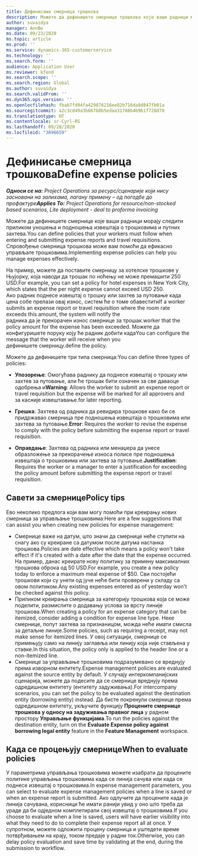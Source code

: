 ```yaml
---
title: Дефинисање смерница трошкова
description: Можете да дефинишете смернице трошкова које ваши радници морају следити приликом уношења и подношења извештаја о трошковима и путних захтева.
author: suvaidya
manager: AnnBe
ms.date: 09/23/2020
ms.topic: article
ms.prod: ''
ms.service: dynamics-365-customerservice
ms.technology: ''
ms.search.form: ''
audience: Application User
ms.reviewer: kfend
ms.search.scope: ''
ms.search.region: Global
ms.author: suvaidya
ms.search.validFrom: ''
ms.dyn365.ops.version: ''
ms.openlocfilehash: fbab7fd94fa429876216ee82b716da8d847fb01a
ms.sourcegitcommit: a2c3cd49a3b667b8b5edaa31788b4b9b1f728d78
ms.translationtype: HT
ms.contentlocale: sr-Cyrl-RS
ms.lasthandoff: 09/28/2020
ms.locfileid: "3896659"
---
```

# <a name="define-expense-policies"></a><span data-ttu-id="4abf9-103">Дефинисање смерница трошкова</span><span class="sxs-lookup"><span data-stu-id="4abf9-103">Define expense policies</span></span>

<span data-ttu-id="4abf9-104">_**Односи се на:** Project Operations за ресурс/сценарије који нису засновани на залихама, лагану примену – од погодбе до профактуре_</span><span class="sxs-lookup"><span data-stu-id="4abf9-104">_**Applies To:** Project Operations for resource/non-stocked based scenarios, Lite deployment - deal to proforma invoicing_</span></span>

<span data-ttu-id="4abf9-105">Можете да дефинишете смернице које ваши радници морају следити приликом уношења и подношења извештаја о трошковима и путних захтева.</span><span class="sxs-lookup"><span data-stu-id="4abf9-105">You can define policies that your workers must follow when entering and submitting expense reports and travel requisitions.</span></span>         
<span data-ttu-id="4abf9-106">Спровођење смерница трошкова може вам помоћи да ефикасно управљате трошковима.</span><span class="sxs-lookup"><span data-stu-id="4abf9-106">Implementing expense policies can help you manage expenses effectively.</span></span>         

<span data-ttu-id="4abf9-107">На пример, можете да поставите смерницу за хотелске трошкове у Њујорку, која наводи да трошак по ноћењу не може премашити 250 USD.</span><span class="sxs-lookup"><span data-stu-id="4abf9-107">For example, you can set a policy for hotel expenses in New York City, which states that the per night expense cannot exceed USD 250.</span></span>       
<span data-ttu-id="4abf9-108">Ако радник поднесе извештај о трошку или захтев за путовање када цена собе прелази овај износ, систем ће о томе обавестити</span><span class="sxs-lookup"><span data-stu-id="4abf9-108">If a worker submits an expense report or travel requisition where the room rate exceeds this amount, the system will notify the</span></span>         
<span data-ttu-id="4abf9-109">радника да је прекорачен износ смернице за трошак.</span><span class="sxs-lookup"><span data-stu-id="4abf9-109">worker that the policy amount for the expense has been exceeded.</span></span> <span data-ttu-id="4abf9-110">Можете да конфигуришете поруку коју ће радник добити када</span><span class="sxs-lookup"><span data-stu-id="4abf9-110">You can configure the message that the worker will receive when you</span></span>        
<span data-ttu-id="4abf9-111">дефинишете смерницу.</span><span class="sxs-lookup"><span data-stu-id="4abf9-111">define the policy.</span></span>      
        
<span data-ttu-id="4abf9-112">Можете да дефинишете три типа смерница:</span><span class="sxs-lookup"><span data-stu-id="4abf9-112">You can define three types of policies:</span></span>         
        
- <span data-ttu-id="4abf9-113">**Упозорење**: Омогућава раднику да поднесе извештај о трошку или захтев за путовање, али ће трошак бити означен за све даваоце одобрења и</span><span class="sxs-lookup"><span data-stu-id="4abf9-113">**Warning**: Allows the worker to submit an expense report or travel requisition but the expense will be marked for all approvers and</span></span>         
  <span data-ttu-id="4abf9-114">за касније извештавање.</span><span class="sxs-lookup"><span data-stu-id="4abf9-114">for later reporting.</span></span>        

- <span data-ttu-id="4abf9-115">**Грешка**: Захтева од радника да ревидира трошкове како би се придржавао смерница пре подношења извештаја о трошковима или захтева за путовање.</span><span class="sxs-lookup"><span data-stu-id="4abf9-115">**Error**: Requires the worker to revise the expense to comply with the policy before submitting the expense report or travel requisition.</span></span>        
 
 - <span data-ttu-id="4abf9-116">**Оправдање**: Захтева од радника или менаџера да унесе образложење за прекорачење износа полисе пре подношења извештаја о трошковима или захтева за путовање.</span><span class="sxs-lookup"><span data-stu-id="4abf9-116">**Justification**: Requires the worker or a manager to enter a justification for exceeding the policy amount before submitting the expense report or travel requisition.</span></span>        

## <a name="policy-tips"></a><span data-ttu-id="4abf9-117">Савети за смернице</span><span class="sxs-lookup"><span data-stu-id="4abf9-117">Policy tips</span></span>
<span data-ttu-id="4abf9-118">Ево неколико предлога који вам могу помоћи при креирању нових смерница за управљање трошковима:</span><span class="sxs-lookup"><span data-stu-id="4abf9-118">Here are a few suggestions that can assist you when creating new policies for expense management:</span></span> 

- <span data-ttu-id="4abf9-119">Смернице важе на датум, што значи да смернице неће ступити на снагу ако су креиране са датумом после датума настанка трошкова.</span><span class="sxs-lookup"><span data-stu-id="4abf9-119">Policies are date effective which means a policy won't take effect if it's created with a date after the date that the expense occurred.</span></span> <span data-ttu-id="4abf9-120">На пример, данас креирате нову политику за примену максималних трошкова оброка од 50 USD.</span><span class="sxs-lookup"><span data-stu-id="4abf9-120">For example, you create a new policy today to enforce a maximum meal expense of $50.</span></span> <span data-ttu-id="4abf9-121">Сви постојећи трошкови који су унети од јуче неће бити проверени у складу са овом политиком.</span><span class="sxs-lookup"><span data-stu-id="4abf9-121">Any existing expenses entered as of yesterday won't be checked against this policy.</span></span>
- <span data-ttu-id="4abf9-122">Приликом креирања смерница за категорију трошкова која се може поделити, размислите о додавању услова за врсту линије трошкова.</span><span class="sxs-lookup"><span data-stu-id="4abf9-122">When creating a policy for an expense category that can be itemized, consider adding a condition for expense line type.</span></span> <span data-ttu-id="4abf9-123">Неке смернице, попут захтева за признаницом, можда неће имати смисла за детаљне линије.</span><span class="sxs-lookup"><span data-stu-id="4abf9-123">Some policies, such as requiring a receipt, may not make sense for itemized lines.</span></span> <span data-ttu-id="4abf9-124">У овој ситуацији, смернице се примењују само на линију заглавља или линију која није стављена у ставке.</span><span class="sxs-lookup"><span data-stu-id="4abf9-124">In this situation, the policy only is applied to the header line or a non-itemized line.</span></span> 
- <span data-ttu-id="4abf9-125">Смернице за управљање трошковима подразумевано се вреднују према изворном ентитету.</span><span class="sxs-lookup"><span data-stu-id="4abf9-125">Expense management policies are evaluated against the source entity by default.</span></span> <span data-ttu-id="4abf9-126">У случају интеркомпанијских сценарија, можете да подесите да се смернице вреднују према одредишном ентитету (ентитету задуживања).</span><span class="sxs-lookup"><span data-stu-id="4abf9-126">For intercompany scenarios, you can set the policy to be evaluated against the destination entity (borrowing entity) instead.</span></span> <span data-ttu-id="4abf9-127">Да бисте покренули смернице према одредишном ентитету, укључите функцију **Процените смернице трошкова у односу на задуживања правног лица** у радном простору **Управљање функцијама**.</span><span class="sxs-lookup"><span data-stu-id="4abf9-127">To run the policies against the destination entity, turn on the **Evaluate Expense policy against borrowing legal entity** feature in the **Feature Management** workspace.</span></span>

## <a name="when-to-evaluate-policies"></a><span data-ttu-id="4abf9-128">Када се процењују смернице</span><span class="sxs-lookup"><span data-stu-id="4abf9-128">When to evaluate policies</span></span>

<span data-ttu-id="4abf9-129">У параметрима управљања трошковима можете изабрати да процените политике управљања трошковима када се линија сачува или када се поднесе извештај о трошковима.</span><span class="sxs-lookup"><span data-stu-id="4abf9-129">In expense management parameters, you can select to evaluate expense management policies when a line is saved or when an expense report is submitted.</span></span> <span data-ttu-id="4abf9-130">Ако одлучите да процените када је линија сачувана, корисници ће имати ранији увид у оно што треба да ураде да би одједном комплетирали свој извештај о трошковима.</span><span class="sxs-lookup"><span data-stu-id="4abf9-130">If you choose to evaluate when a line is saved, users will have earlier visibility into what they need to do to complete their expense report all at once.</span></span> <span data-ttu-id="4abf9-131">У супротном, можете одложити процену смерница и уштедети време потврђивањем на крају, током предаје у радни ток.</span><span class="sxs-lookup"><span data-stu-id="4abf9-131">Otherwise, you can delay policy evaluation and save time by validating at the end, during the submission to workflow.</span></span>
